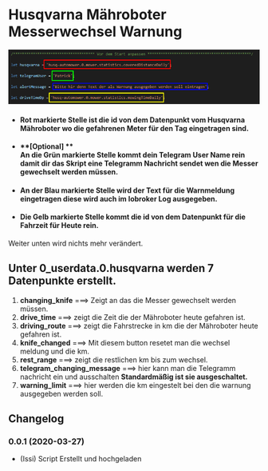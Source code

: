 # Husqvarna Mähroboter Messerwechsel Warnung

![preview](media/Screenshot.png)


 - #### Rot markierte Stelle ist die id von dem Datenpunkt vom Husqvarna Mähroboter wo die gefahrenen Meter für den Tag eingetragen sind.

- #### **[Optional] ** <br> An die Grün markierte Stelle kommt dein Telegram User Name rein damit dir das Skript eine Telegramm Nachricht sendet wen die Messer gewechselt werden müssen.

- #### An der Blau markierte Stelle wird der Text für die Warnmeldung eingetragen diese wird auch im Iobroker Log ausgegeben.

- #### Die Gelb markierte Stelle kommt die id von dem Datenpunkt für die Fahrzeit für Heute rein.

Weiter unten wird nichts mehr verändert.

## Unter **0_userdata.0.husqvarna** werden 7 Datenpunkte erstellt.

1.  **changing_knife** ===> Zeigt an das die Messer gewechselt werden müssen.
2.  **drive_time** ===> zeigt die Zeit die der Mähroboter heute gefahren ist.
3.  **driving_route** ===>  zeigt die Fahrstrecke in km die der Mähroboter heute gefahren ist.
4.  **knife_changed** ===>  Mit diesem button resetet man die wechsel meldung und die km. 
5.  **rest_range** ===> zeigt die restlichen km bis zum wechsel.
6.  **telegram_changing_message** ===>  hier kann man die Telegramm nachricht ein und ausschalten **Standardmäßig ist sie ausgeschaltet.**
7.  **warning_limit** ===>  hier werden die km eingestelt bei den die warnung ausgegeben werden soll.



## Changelog
### 0.0.1 (2020-03-27)
* (Issi) Script Erstellt und hochgeladen 